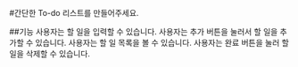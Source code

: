 #간단한 To-do 리스트를 만들어주세요.

##기능
사용자는 할 일을 입력할 수 있습니다.
사용자는 추가 버튼을 눌러서 할 일을 추가할 수 있습니다.
사용자는 할 일 목록을 볼 수 있습니다.
사용자는 완료 버튼을 눌러 할 일을 삭제할 수 있습니다.
